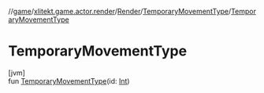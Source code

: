//[game](../../../../index.md)/[xlitekt.game.actor.render](../../index.md)/[Render](../index.md)/[TemporaryMovementType](index.md)/[TemporaryMovementType](-temporary-movement-type.md)

# TemporaryMovementType

[jvm]\
fun [TemporaryMovementType](-temporary-movement-type.md)(id: [Int](https://kotlinlang.org/api/latest/jvm/stdlib/kotlin/-int/index.html))

